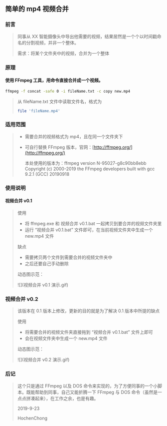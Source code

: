 ## 简单的 mp4 视频合并

### 前言

> 同事从 XX 智能摄像头中导出他需要的视频，结果居然是一个个以时间戳命名的分割视频，并非一个整体。
>
> 需求：将某个文件夹中的视频，合并为一个整体

### 原理

#### 使用 FFmpeg 工具，用命令直接合并成一个视频。

```bash
ffmpeg -f concat -safe 0 -i fileName.txt -c copy new.mp4
```

> 从 fileName.txt 文件中读取文件名，格式为 
> ```bash
> file 'fileName.mp4'
> ```
> 

### 适用范围

> * 需要合并的视频格式为 mp4，且在同一个文件夹下
>
> * 可自行替换 FFmpeg 版本，官网：[http://ffmpeg.org/](http://ffmpeg.org/)
>
>   本处使用的版本为：ffmpeg version N-95027-g8c90bb8ebb Copyright (c) 2000-2019 the FFmpeg developers built with gcc 9.2.1 (GCC) 20190918

### 使用说明

#### 视频合并 v0.1

> 使用
>
> * 将 ffmpeg.exe 和 视频合并 v0.1.bat 一起拷贝到要合并的视频文件夹里
> * 运行 “视频合并 v0.1.bat” 文件即可，在当前视频文件夹中生成一个 new.mp4 文件
>
> 缺点
>
> * 需要拷贝两个文件到需要合并的视频文件夹中
> * 之后还要自己手动删除
>
> 动态图示范：
>
> ![](视频合并 v0.1 演示.gif)

### 视频合并 v0.2

> 该版本在 0.1 版本上修改，更新的目的就是为了解决 0.1 版本中所提的缺点
>
> 使用
>
> * 将需要合并的视频文件夹直接拖到 “视频合并 v0.1.bat” 文件上即可
> * 会在视频文件夹中生成一个 new.mp4 文件
>
> 动态图示范：
>
> ![](视频合并 v0.2 演示.gif)

### 后记

> 这个只是通过 FFmpeg 以及 DOS 命令来实现的，为了方便同事的一个小脚本。既能帮助到同事，自己又能折腾一下 FFmpeg 与 DOS 命令（虽然是一点点拼凑起来），在工作之余，也是有趣。
>
> 2019-9-23
>
> HochenChong

